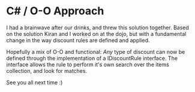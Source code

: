 C# / O-O Approach
=================

I had a brainwave after our drinks, and threw this solution together. Based on the solution Kiran and I worked on at the dojo, but with a fundamental change in the way discount rules are defined and applied.

Hopefully a mix of O-O and functional: *Any* type of discount can now be defined through the implementation of a IDiscountRule interface. The interface allows the rule to perform it's own search over the items collection, and look for matches.

See you all next time :)
